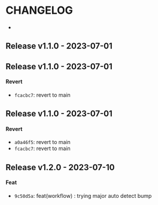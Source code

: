 # CHANGELOG

#### 
- 


## Release v1.1.0 - 2023-07-01

## Release v1.1.0 - 2023-07-01
#### Revert
- `fcacbc7`: revert to main


## Release v1.1.0 - 2023-07-01
#### Revert
- `a0a46f5`: revert to main
- `fcacbc7`: revert to main


## Release v1.2.0 - 2023-07-10
#### Feat
- `9c50d5a`: feat(workflow) : trying major auto detect bump

